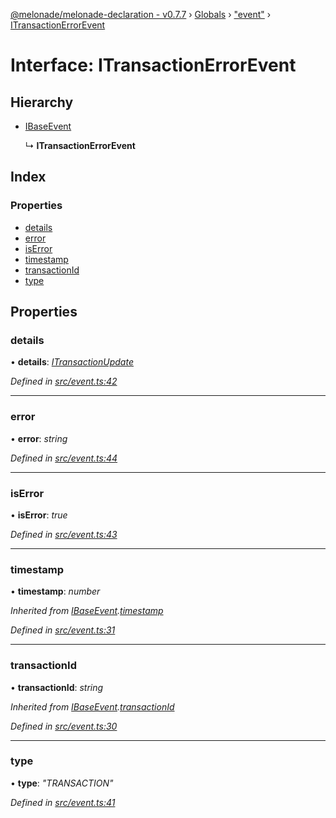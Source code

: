 [@melonade/melonade-declaration - v0.7.7](../README.md) › [Globals](../globals.md) › ["event"](../modules/_event_.md) › [ITransactionErrorEvent](_event_.itransactionerrorevent.md)

# Interface: ITransactionErrorEvent

## Hierarchy

* [IBaseEvent](_event_.ibaseevent.md)

  ↳ **ITransactionErrorEvent**

## Index

### Properties

* [details](_event_.itransactionerrorevent.md#details)
* [error](_event_.itransactionerrorevent.md#error)
* [isError](_event_.itransactionerrorevent.md#iserror)
* [timestamp](_event_.itransactionerrorevent.md#timestamp)
* [transactionId](_event_.itransactionerrorevent.md#transactionid)
* [type](_event_.itransactionerrorevent.md#type)

## Properties

###  details

• **details**: *[ITransactionUpdate](_event_.itransactionupdate.md)*

*Defined in [src/event.ts:42](https://github.com/devit-tel/melonade-declaration/blob/3e3ea40/src/event.ts#L42)*

___

###  error

• **error**: *string*

*Defined in [src/event.ts:44](https://github.com/devit-tel/melonade-declaration/blob/3e3ea40/src/event.ts#L44)*

___

###  isError

• **isError**: *true*

*Defined in [src/event.ts:43](https://github.com/devit-tel/melonade-declaration/blob/3e3ea40/src/event.ts#L43)*

___

###  timestamp

• **timestamp**: *number*

*Inherited from [IBaseEvent](_event_.ibaseevent.md).[timestamp](_event_.ibaseevent.md#timestamp)*

*Defined in [src/event.ts:31](https://github.com/devit-tel/melonade-declaration/blob/3e3ea40/src/event.ts#L31)*

___

###  transactionId

• **transactionId**: *string*

*Inherited from [IBaseEvent](_event_.ibaseevent.md).[transactionId](_event_.ibaseevent.md#transactionid)*

*Defined in [src/event.ts:30](https://github.com/devit-tel/melonade-declaration/blob/3e3ea40/src/event.ts#L30)*

___

###  type

• **type**: *"TRANSACTION"*

*Defined in [src/event.ts:41](https://github.com/devit-tel/melonade-declaration/blob/3e3ea40/src/event.ts#L41)*
